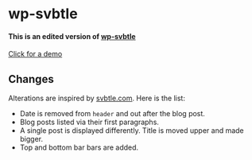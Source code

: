 # wp-svbtle
#### This is an edited version of [wp-svbtle](https://github.com/gravityonmars/wp-svbtle)

[Click for a demo](http://mert.im)
  
## Changes
Alterations are inspired by [svbtle.com](https://svbtle.com). Here is the list:

* Date is removed from ```header``` and out after the blog post.
* Blog posts listed via their first paragraphs.
* A single post is displayed differently. Title is moved upper and made bigger.
* Top and bottom bar bars are added.